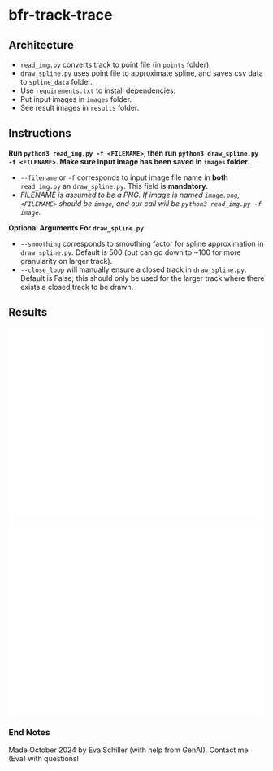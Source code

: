 # bfr-track-trace

## Architecture

* `read_img.py` converts track to point file (in `points` folder). 
* `draw_spline.py` uses point file to approximate spline, and saves csv data to `spline_data` folder.
* Use `requirements.txt` to install dependencies. 
* Put input images in `images` folder.
* See result images in `results` folder.

## Instructions

**Run `python3 read_img.py -f <FILENAME>`, then run `python3 draw_spline.py -f <FILENAME>`. Make sure input image has been saved in `images` folder.**
* `--filename` or `-f` corresponds to input image file name in **both** `read_img.py` an `draw_spline.py`. This field is **mandatory**.
* *FILENAME is assumed to be a PNG. If image is named `image.png`, `<FILENAME>` should be `image`, and our call will be `python3 read_img.py -f image`.*

**Optional Arguments For `draw_spline.py`**
* `--smoothing` corresponds to smoothing factor for spline approximation in `draw_spline.py`. Default is 500 (but can go down to ~100 for more granularity on larger track).
* `--close_loop` will manually ensure a closed track in `draw_spline.py`. Default is False; this should only be used for the larger track where there exists a closed track to be drawn. 

## Results
![results_one](results/1_spline.png)
![results_two](results/2_spline.png)

### End Notes

Made October 2024 by Eva Schiller (with help from GenAI).
Contact me (Eva) with questions!

